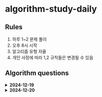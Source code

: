 # algorithm-study-daily

## Rules
1. 하루 1~2 문제 풀이
2. 오후 8시 시작
3. 알고리즘 유형 자율
4. 개인 사정에 따라 1,2 규칙들은 변경될 수 있음



## Algorithm questions

<details>
  <summary><b>2024-12-19</b></summary>
  
  - [올바른 괄호](https://school.programmers.co.kr/learn/courses/30/lessons/12909)
  - [짝지어 제거하기](https://school.programmers.co.kr/learn/courses/30/lessons/12973)
  - [기능 개발](https://school.programmers.co.kr/learn/courses/30/lessons/42586)

</details>

<details>
  <summary><b>2024-12-20</b></summary>
  
  - [명예의 전당 (1)](https://school.programmers.co.kr/learn/courses/30/lessons/138477)
  - [전화번호 목록](https://school.programmers.co.kr/learn/courses/30/lessons/42577)

</details>

